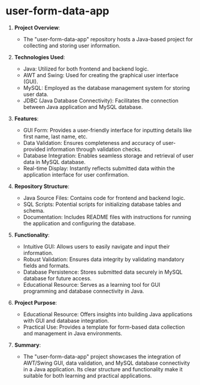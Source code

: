 # user-form-data-app
1. **Project Overview**:
   - The "user-form-data-app" repository hosts a Java-based project for collecting and storing user information.

2. **Technologies Used**:
   - Java: Utilized for both frontend and backend logic.
   - AWT and Swing: Used for creating the graphical user interface (GUI).
   - MySQL: Employed as the database management system for storing user data.
   - JDBC (Java Database Connectivity): Facilitates the connection between Java application and MySQL database.

3. **Features**:
   - GUI Form: Provides a user-friendly interface for inputting details like first name, last name, etc.
   - Data Validation: Ensures completeness and accuracy of user-provided information through validation checks.
   - Database Integration: Enables seamless storage and retrieval of user data in MySQL database.
   - Real-time Display: Instantly reflects submitted data within the application interface for user confirmation.

4. **Repository Structure**:
   - Java Source Files: Contains code for frontend and backend logic.
   - SQL Scripts: Potential scripts for initializing database tables and schema.
   - Documentation: Includes README files with instructions for running the application and configuring the database.

5. **Functionality**:
   - Intuitive GUI: Allows users to easily navigate and input their information.
   - Robust Validation: Ensures data integrity by validating mandatory fields and formats.
   - Database Persistence: Stores submitted data securely in MySQL database for future access.
   - Educational Resource: Serves as a learning tool for GUI programming and database connectivity in Java.

6. **Project Purpose**:
   - Educational Resource: Offers insights into building Java applications with GUI and database integration.
   - Practical Use: Provides a template for form-based data collection and management in Java environments.

7. **Summary**:
   - The "user-form-data-app" project showcases the integration of AWT/Swing GUI, data validation, and MySQL database connectivity in a Java application. Its clear structure and functionality make it suitable for both learning and practical applications.

